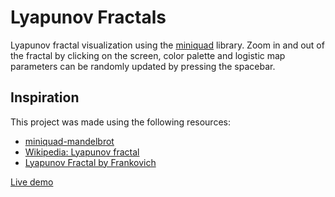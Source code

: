 # Lyapunov Fractals

Lyapunov fractal visualization using the [miniquad](https://github.com/not-fl3/miniquad) library. Zoom in and out of the fractal by clicking on the screen, color palette and logistic map parameters can be randomly updated by pressing the spacebar.
## Inspiration

This project was made using the following resources:

- [miniquad-mandelbrot](https://github.com/PonasKovas/miniquad-mandelbrot/blob/master/src/main.rs)
- [Wikipedia: Lyapunov fractal](https://en.wikipedia.org/wiki/Lyapunov_fractal)
- [Lyapunov Fractal by Frankovich](https://frankovich.dev/blog/lyapunov-fractal)

[Live demo](https://lyapunov-fractals.netlify.app/)


